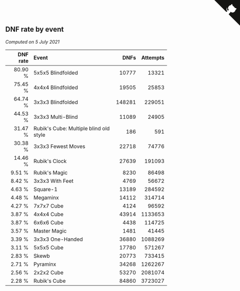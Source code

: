 ## DNF rate by event

*Computed on  5 July 2021*

| DNF rate | Event | DNFs | Attempts |
| ---: | :--- | ---: | ---: |
| 80.90 % | 5x5x5 Blindfolded | 10777 | 13321 |
| 75.45 % | 4x4x4 Blindfolded | 19505 | 25853 |
| 64.74 % | 3x3x3 Blindfolded | 148281 | 229051 |
| 44.53 % | 3x3x3 Multi-Blind | 11089 | 24905 |
| 31.47 % | Rubik's Cube: Multiple blind old style | 186 | 591 |
| 30.38 % | 3x3x3 Fewest Moves | 22718 | 74776 |
| 14.46 % | Rubik's Clock | 27639 | 191093 |
| 9.51 % | Rubik's Magic | 8230 | 86498 |
| 8.42 % | 3x3x3 With Feet | 4769 | 56672 |
| 4.63 % | Square-1 | 13189 | 284592 |
| 4.48 % | Megaminx | 14112 | 314714 |
| 4.27 % | 7x7x7 Cube | 4124 | 96592 |
| 3.87 % | 4x4x4 Cube | 43914 | 1133653 |
| 3.87 % | 6x6x6 Cube | 4438 | 114725 |
| 3.57 % | Master Magic | 1481 | 41445 |
| 3.39 % | 3x3x3 One-Handed | 36880 | 1088269 |
| 3.11 % | 5x5x5 Cube | 17780 | 571267 |
| 2.83 % | Skewb | 20773 | 733415 |
| 2.71 % | Pyraminx | 34268 | 1262267 |
| 2.56 % | 2x2x2 Cube | 53270 | 2081074 |
| 2.28 % | Rubik's Cube | 84860 | 3723027 |


<a href="https://github.com/jonatanklosko/wca_statistics" class="github-corner" aria-label="View source on Github"><svg width="80" height="80" viewBox="0 0 250 250" style="fill:#151513; color:#fff; position: absolute; top: 0; border: 0; right: 0;" aria-hidden="true"><path d="M0,0 L115,115 L130,115 L142,142 L250,250 L250,0 Z"></path><path d="M128.3,109.0 C113.8,99.7 119.0,89.6 119.0,89.6 C122.0,82.7 120.5,78.6 120.5,78.6 C119.2,72.0 123.4,76.3 123.4,76.3 C127.3,80.9 125.5,87.3 125.5,87.3 C122.9,97.6 130.6,101.9 134.4,103.2" fill="currentColor" style="transform-origin: 130px 106px;" class="octo-arm"></path><path d="M115.0,115.0 C114.9,115.1 118.7,116.5 119.8,115.4 L133.7,101.6 C136.9,99.2 139.9,98.4 142.2,98.6 C133.8,88.0 127.5,74.4 143.8,58.0 C148.5,53.4 154.0,51.2 159.7,51.0 C160.3,49.4 163.2,43.6 171.4,40.1 C171.4,40.1 176.1,42.5 178.8,56.2 C183.1,58.6 187.2,61.8 190.9,65.4 C194.5,69.0 197.7,73.2 200.1,77.6 C213.8,80.2 216.3,84.9 216.3,84.9 C212.7,93.1 206.9,96.0 205.4,96.6 C205.1,102.4 203.0,107.8 198.3,112.5 C181.9,128.9 168.3,122.5 157.7,114.1 C157.9,116.9 156.7,120.9 152.7,124.9 L141.0,136.5 C139.8,137.7 141.6,141.9 141.8,141.8 Z" fill="currentColor" class="octo-body"></path></svg></a><style>.github-corner:hover .octo-arm{animation:octocat-wave 560ms ease-in-out}@keyframes octocat-wave{0%,100%{transform:rotate(0)}20%,60%{transform:rotate(-25deg)}40%,80%{transform:rotate(10deg)}}@media (max-width:500px){.github-corner:hover .octo-arm{animation:none}.github-corner .octo-arm{animation:octocat-wave 560ms ease-in-out}}</style>
